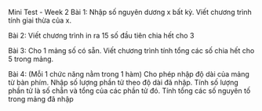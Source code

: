 Mini Test - Week 2
Bài 1:
Nhập số nguyên dương x bất kỳ.
Viết chương trình tính giai thừa của x.

Bài 2:
Viết chương trình in ra 15 số đầu tiên chia hết cho 3

Bài 3:
Cho 1 mảng số có sẵn.
Viết chương trình tính tổng các số chia hết cho 5 trong mảng.

Bài 4: (Mỗi 1 chức năng nằm trong 1 hàm)
Cho phép nhập độ dài của mảng từ bàn phím.
Nhập số lượng phần tử theo độ dài đã nhập.
Tính số lượng phần tử là số chẵn và tổng của các phần tử đó.
Tính tổng các số nguyên tố trong mảng đã nhập
